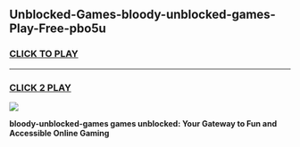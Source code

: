 
## Unblocked-Games-bloody-unblocked-games-Play-Free-pbo5u
<h3>
<a href="https://premium76.site?title=bloody-unblocked-games&ref=09A">CLICK TO PLAY</a></h3>
<hr>

<h3>
<a href="https://premium76.site?title=bloody-unblocked-games&ref=09A">CLICK 2 PLAY</a>
  
</h3>

<a href="https://premium76.site?title=bloody-unblocked-games&ref=09A"><img src="https://clearcache.store/games.png"></a>


**bloody-unblocked-games games unblocked: Your Gateway to Fun and Accessible Online Gaming**
